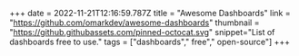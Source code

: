 +++
date = 2022-11-21T12:16:59.787Z
title = "Awesome Dashboards"
link = "https://github.com/omarkdev/awesome-dashboards"
thumbnail = "https://github.githubassets.com/pinned-octocat.svg"
snippet="List of dashboards free to use."
tags = ["dashboards"," free"," open-source"]
+++
